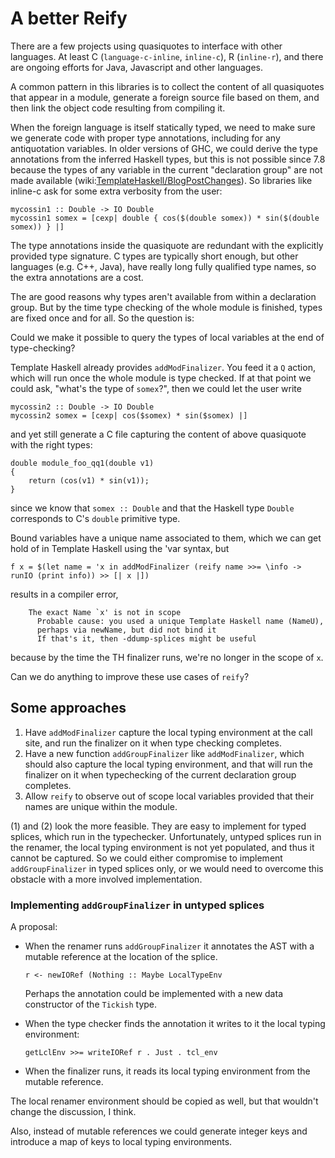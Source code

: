 # A better Reify



There are a few projects using quasiquotes to interface with other languages. At least C (`language-c-inline`, `inline-c`), R (`inline-r`), and there are ongoing efforts for Java, Javascript and other languages.



A common pattern in this libraries is to collect the content of all quasiquotes that appear in a module, generate a foreign source file based on them, and then link the object code resulting from compiling it.



When the foreign language is itself statically typed, we need to make
sure we generate code with proper type annotations, including for any
antiquotation variables. In older versions of GHC, we could derive the
type annotations from the inferred Haskell types, but this is not
possible since 7.8 because the types of any variable in the current
"declaration group" are not made available (wiki:[TemplateHaskell/BlogPostChanges](template-haskell/blog-post-changes)). So libraries like inline-c
ask for some extra verbosity from the user:


```wiki
mycossin1 :: Double -> IO Double
mycossin1 somex = [cexp| double { cos($(double somex)) * sin($(double
somex)) } |]
```


The type annotations inside the quasiquote are redundant with the
explicitly provided type signature. C types are typically short
enough, but other languages (e.g. C++, Java), have really long fully
qualified type names, so the extra annotations are a cost.



The are good reasons why types aren't available from within a
declaration group. But by the time type checking of the whole module
is finished, types are fixed once and for all. So the question is:



Could we make it possible to query the types of local variables at
the end of type-checking?



Template Haskell already provides `addModFinalizer`. You feed it a `Q`
action, which will run once the whole module is type checked. If at
that point we could ask, "what's the type of `somex`?", then we
could let the user write


```wiki
mycossin2 :: Double -> IO Double
mycossin2 somex = [cexp| cos($somex) * sin($somex) |]
```


and yet still generate a C file capturing the content of above
quasiquote with the right types:


```wiki
double module_foo_qq1(double v1)
{
    return (cos(v1) * sin(v1));
}
```


since we know that `somex :: Double` and that the Haskell type `Double`
corresponds to C's `double` primitive type.



Bound variables have a unique name associated to them, which we can
get hold of in Template Haskell using the 'var syntax, but


```wiki
f x = $(let name = 'x in addModFinalizer (reify name >>= \info ->
runIO (print info)) >> [| x |])
```


results in a compiler error,


```wiki
    The exact Name `x' is not in scope
      Probable cause: you used a unique Template Haskell name (NameU),
      perhaps via newName, but did not bind it
      If that's it, then -ddump-splices might be useful
```


because by the time the TH finalizer runs, we're no longer in the scope of `x`.



Can we do anything to improve these use cases of `reify`?


## Some approaches


1. Have `addModFinalizer` capture the local typing environment at the call site, and run the finalizer on it when type checking completes.
1. Have a new function `addGroupFinalizer` like `addModFinalizer`, which should also capture the local typing environment, and that will run the finalizer on it when typechecking of the current declaration group completes. 
1. Allow `reify` to observe out of scope local variables provided that their names are unique within the module.


(1) and (2) look the more feasible. They are easy to implement for typed splices, which run in the typechecker. Unfortunately, untyped splices run in the renamer, the local typing environment is not yet populated, and thus it cannot be captured. So we could either compromise to implement `addGroupFinalizer` in typed splices only, or we would need to overcome this obstacle with a more involved implementation.


### Implementing `addGroupFinalizer` in untyped splices



A proposal:


- When the renamer runs `addGroupFinalizer` it annotates the AST with a mutable reference at the location of the splice.

  ```wiki
  r <- newIORef (Nothing :: Maybe LocalTypeEnv
  ```

  Perhaps the annotation could be implemented with a new data constructor of the `Tickish` type.
- When the type checker finds the annotation it writes to it the local typing environment:

  ```wiki
  getLclEnv >>= writeIORef r . Just . tcl_env
  ```
- When the finalizer runs, it reads its local typing environment from the mutable reference.


The local renamer environment should be copied as well, but that wouldn't change the discussion, I think.



Also, instead of mutable references we could generate integer keys and introduce a map of keys to local typing environments.


